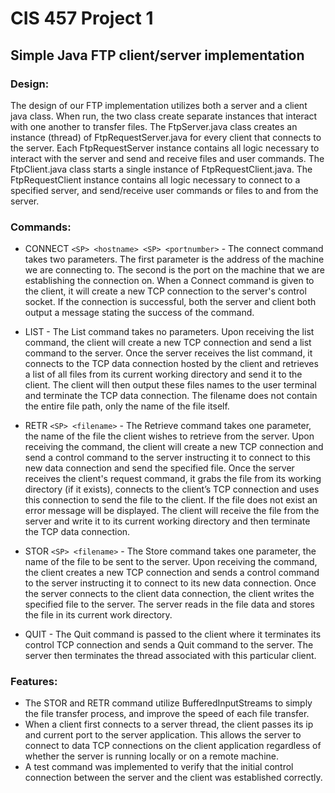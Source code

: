 # CIS 457 Project 1

## Simple Java FTP client/server implementation

### Design:
The design of our FTP implementation utilizes both a server and a client java class. When run, the two class create separate instances that interact with one another to transfer files. The FtpServer.java class creates an instance (thread) of FtpRequestServer.java for every client that connects to the server. Each FtpRequestServer instance contains all logic necessary to interact with the server and send and receive files and user commands.
The FtpClient.java class starts a single instance of FtpRequestClient.java. The FtpRequestClient instance contains all logic necessary to connect to a specified server, and send/receive user commands or files to and from the server.

### Commands: 
* CONNECT `<SP> <hostname> <SP> <portnumber>` - The connect command takes two parameters. The first parameter is the address of the machine we are connecting to. The second is the port on the machine that we are establishing the connection on. When a Connect command is given to the client, it will create a new TCP connection to the server's control socket. If the connection is successful, both the server and client both output a message stating the success of the command.
	
* LIST - The List command takes no parameters. Upon receiving the list command, the client will create a new TCP connection and send a list command to the server. Once the server receives the list command, it connects to the TCP data connection hosted by the client and retrieves a list of all files from its current working directory and send it to the client. The client will then output these files names to the user terminal and terminate the TCP data connection. The filename does not contain the entire file path, only the name of the file itself.
	
* RETR `<SP> <filename>` - The Retrieve command takes one parameter, the name of the file the client wishes to retrieve from the server. Upon receiving the command, the client will create a new TCP connection and send a control command to the server instructing it to connect to this new data connection and send the specified file. Once the server receives the client's request command, it grabs the file from its working directory (if it exists), connects to the client’s TCP connection and uses this connection to send the file to the client. If the file does not exist an error message will be displayed. The client will receive the file from the server and write it to its current working directory and then terminate the TCP data connection.

* STOR `<SP> <filename>` - The Store command takes one parameter, the name of the file to be sent to the server. Upon receiving the command, the client creates a new TCP connection and sends a control command to the server instructing it to connect to its new data connection. Once the server connects to the client data connection, the client writes the specified file to the server. The server reads in the file data and stores the file in its current work directory. 

* QUIT - The Quit command is passed to the client where it terminates its control TCP connection and sends a Quit command to the server. The server then terminates the thread associated with this particular client.

### Features:
* The STOR and RETR command utilize BufferedInputStreams to simply the file transfer process, and improve the speed of each file transfer. 
* When a client first connects to a server thread, the client passes its ip and current port to the server application. This allows the server to connect to data TCP connections on the client application regardless of whether the server is running locally or on a remote machine.
* A test command was implemented to verify that the initial control connection between the server and the client was established correctly.
